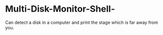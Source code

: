 Multi-Disk-Monitor-Shell-
=========================

Can detect a disk in a computer and print the stage which is far away from you. 
